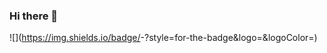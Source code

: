### Hi there 👋

<!--
**pranavgupta2603/pranavgupta2603** is a ✨ _special_ ✨ repository because its `README.md` (this file) appears on your GitHub profile.

Here are some ideas to get you started:

- 🔭 I’m currently working on Face Recognition using FaceNet
- 🌱 I’m currently learning GANs and NLP
- 👯 I’m looking to collaborate on Deep Learning Projects
- 🤔 I’m looking for help with ...
- 💬 Ask me about Python, GANs, 
- 📫 How to reach me: pm4043@srmist.edu.in
- ⚡ Fun fact: I can beatbox and do card magic tricks :)
-->
![<Badge Name>](https://img.shields.io/badge/<Badge Text>-<Background Color>?style=for-the-badge&logo=<Icon Name>&logoColor=<Logo Color>)
